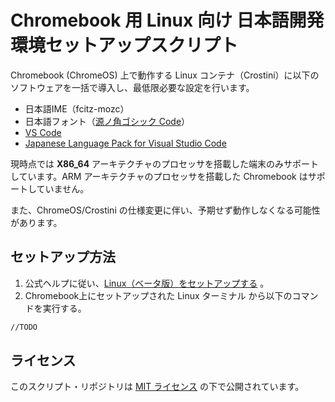 # Chromebook 用 Linux 向け 日本語開発環境セットアップスクリプト

Chromebook (ChromeOS) 上で動作する Linux コンテナ（Crostini）に以下のソフトウェアを一括で導入し、最低限必要な設定を行います。

- 日本語IME（fcitz-mozc）
- 日本語フォント（[源ノ角ゴシック Code](https://github.com/adobe-fonts/source-han-code-jp)）
- [VS Code](https://code.visualstudio.com/)
- [Japanese Language Pack for Visual Studio Code](https://marketplace.visualstudio.com/items?itemName=MS-CEINTL.vscode-language-pack-ja)

現時点では **X86_64** アーキテクチャのプロセッサを搭載した端末のみサポートしています。ARM アーキテクチャのプロセッサを搭載した Chromebook はサポートしていません。

また、ChromeOS/Crostini の仕様変更に伴い、予期せず動作しなくなる可能性があります。

## セットアップ方法

1. 公式ヘルプに従い、[Linux（ベータ版）をセットアップする](https://support.google.com/chromebook/answer/9145439?hl=ja) 。
2. Chromebook上にセットアップされた Linux ターミナル から以下のコマンドを実行する。

```sh
//TODO
```

## ライセンス

このスクリプト・リポジトリは [MIT ライセンス](./LICENSE) の下で公開されています。